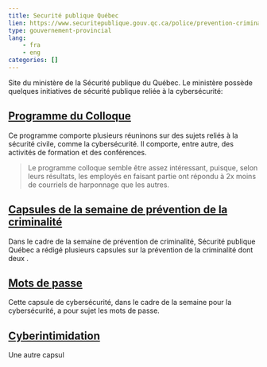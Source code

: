 ```yaml
---
title: Securité publique Québec
lien: https://www.securitepublique.gouv.qc.ca/police/prevention-criminalite/semaine-de-la-prevention-de-la-criminalite/cybersecurite.html
type: gouvernement-provincial
lang:
    - fra
    - eng
categories: []
---
```

Site du ministère de la Sécurité publique du Québec. Le ministère possède quelques initiatives de sécurité publique reliée à la cybersécurité:

## [Programme du Colloque](https://www.securitepublique.gouv.qc.ca/securite-civile/activites-et-evenements/colloque-sc/2019/programme.html)
Ce programme comporte plusieurs réuninons sur des sujets reliés à la sécurité civile, comme la cybersécurité. Il comporte, entre autre, des activités de formation et des conférences.

> Le programme colloque semble être assez intéressant, puisque, selon leurs résultats, les employés en faisant partie ont répondu à 2x moins de courriels de harponnage que les autres.

## [Capsules de la semaine de prévention de la criminalité](https://www.securitepublique.gouv.qc.ca/police/prevention-criminalite/semaine-de-la-prevention-de-la-criminalite/capsules-prevention.html)
Dans le cadre de la semaine de prévention de criminalité, Sécurité publique Québec a rédigé plusieurs capsules sur la prévention de la criminalité dont deux .

## [Mots de passe](https://www.securitepublique.gouv.qc.ca/police/prevention-criminalite/semaine-de-la-prevention-de-la-criminalite/cybersecurite.html)
Cette capsule de cybersécurité, dans le cadre de la semaine pour la cybersécurité, a pour sujet les mots de passe.

## [Cyberintimidation]()
Une autre capsul
